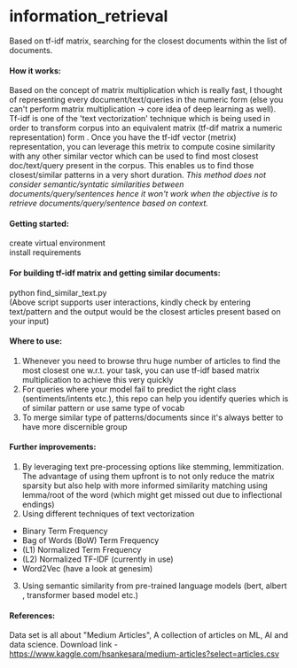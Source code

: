 # information_retrieval
Based on tf-idf matrix, searching for the closest documents within the list of documents.

#### How it works:
Based on the concept of matrix multiplication which is really fast, I thought of representing every document/text/queries in the numeric form (else you can't perform matrix multiplication -> core idea of deep learning as well). Tf-idf is one of the 'text vectorization' technique which is being used in order to transform corpus into an equivalent matrix (tf-dif matrix a numeric representation) form . Once you have the tf-idf vector (metrix) representation, you can leverage this metrix to compute cosine similarity with any other similar vector which can be used to find most closest doc/text/query present in the corpus. This enables us to find those closest/similar patterns in a very short duration. *This method does not consider semantic/syntatic similarities between documents/query/sentences hence it won't work when the objective is to retrieve documents/query/sentence based on context.*  


#### Getting started: <br>
create virtual environment<br>
install requirements

#### For building tf-idf matrix and getting similar documents: 
python find_similar_text.py <br>
(Above script supports user interactions, kindly check by entering text/pattern and the output would be the closest articles present based on your input)

#### Where to use:
1) Whenever you need to browse thru huge number of articles to find the most closest one w.r.t. your task, you can use tf-idf based matrix multiplication to achieve this very quickly
2) For queries where your model fail to predict the right class (sentiments/intents etc.), this repo can help you identify queries which is of similar pattern or use same type of vocab
3) To merge similar type of patterns/documents since it's always better to have more discernible group

#### Further improvements:
1) By leveraging text pre-processing options like stemming, lemmitization. The advantage of using them upfront is to not only reduce the matrix sparsity but also help with more informed similarity matching using lemma/root of the word (which might get missed out due to inflectional endings)
2) Using different techniques of text vectorization
- Binary Term Frequency
- Bag of Words (BoW) Term Frequency
- (L1) Normalized Term Frequency
- (L2) Normalized TF-IDF (currently in use)
- Word2Vec (have a look at genesim) 
3) Using semantic similarity from pre-trained language models (bert, albert , transformer based model etc.)

#### References: 
Data set is all about "Medium Articles", A collection of articles on ML, AI and data science. Download link - https://www.kaggle.com/hsankesara/medium-articles?select=articles.csv

